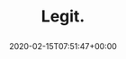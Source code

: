 ---
retweeted: false
source: <a href="http://www.samruston.co.uk" rel="nofollow">Flamingo for Android</a>
entities:
  user_mentions: []
  urls: []
  symbols: []
  media:
  - expanded_url: https://twitter.com/bascht/status/1228587698266529793/photo/1
    indices:
    - '7'
    - '30'
    url: https://t.co/iHbXNXLsM3
    media_url: http://pbs.twimg.com/media/EQzSABzXUAQlLuV.jpg
    id_str: '1228587696291008516'
    id: '1228587696291008516'
    media_url_https: https://pbs.twimg.com/media/EQzSABzXUAQlLuV.jpg
    sizes:
      large:
        w: '1080'
        h: '851'
        resize: fit
      medium:
        w: '1080'
        h: '851'
        resize: fit
      thumb:
        w: '150'
        h: '150'
        resize: crop
      small:
        w: '680'
        h: '536'
        resize: fit
    type: photo
    display_url: pic.twitter.com/iHbXNXLsM3
  hashtags: []
display_text_range:
- '0'
- '30'
favorite_count: '7'
id_str: '1228587698266529793'
truncated: false
retweet_count: '0'
id: '1228587698266529793'
possibly_sensitive: false
created_at: Sat Feb 15 07:51:47 +0000 2020
favorited: false
full_text: Legit.
lang: en
extended_entities:
  media:
  - expanded_url: https://twitter.com/bascht/status/1228587698266529793/photo/1
    indices:
    - '7'
    - '30'
    url: https://t.co/iHbXNXLsM3
    media_url: http://pbs.twimg.com/media/EQzSABzXUAQlLuV.jpg
    id_str: '1228587696291008516'
    id: '1228587696291008516'
    media_url_https: https://pbs.twimg.com/media/EQzSABzXUAQlLuV.jpg
    sizes:
      large:
        w: '1080'
        h: '851'
        resize: fit
      medium:
        w: '1080'
        h: '851'
        resize: fit
      thumb:
        w: '150'
        h: '150'
        resize: crop
      small:
        w: '680'
        h: '536'
        resize: fit
    type: photo
    display_url: pic.twitter.com/iHbXNXLsM3
tags:
- pesos/twitter
date: '2020-02-15T07:51:47+00:00'
src: https://twitter.com/bascht/status/1228587698266529793
original_url: https://twitter.com/bascht/status/1228587698266529793
type: twitter_tweet
media_url: https://img.bascht.com/twitter/pbs.twimg.com/media/EQzSABzXUAQlLuV.jpg
text: Legit.
title: 'Legit.

  '

---